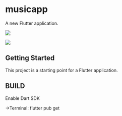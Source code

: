 # musicapp

A new Flutter application.

![](https://i.imgur.com/qmWxngF.jpg)

![](https://i.imgur.com/m8nOzzW.jpg)
## Getting Started

This project is a starting point for a Flutter application.

## BUILD
Enable Dart SDK

->Terminal: flutter pub get
